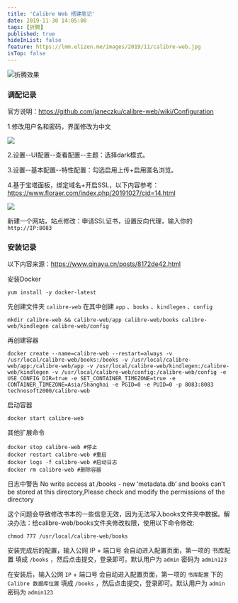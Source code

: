 ```yaml
---
title: 'Calibre Web 搭建笔记'
date: 2019-11-30 14:05:00
tags: [折腾]
published: true
hideInList: false
feature: https://lmm.elizen.me/images/2019/11/calibre-web.jpg
isTop: false
---
```


![折腾效果](https://lmm.elizen.me/images/2019/11/calibre-web.jpg)

### 调配记录

官方说明：<https://github.com/janeczku/calibre-web/wiki/Configuration>

1.修改用户名和密码，界面修改为中文

<!--more-->

![](https://lmm.elizen.me/images/2019/11/calibre-web-1.png)

2.设置--UI配置--查看配置--主题：选择dark模式。

3.设置--基本配置--特性配置：勾选启用上传+启用匿名浏览。

4.基于宝塔面板，绑定域名+开启SSL，以下内容参考：<https://www.floraer.com/index.php/20191027/cid=14.html>

![](https://lmm.elizen.me/images/2019/12/calibre-web-3.png)

新建一个网站，站点修改：申请SSL证书，设置反向代理，输入你的 `http://IP:8083`

### 安装记录

以下内容来源：<https://www.qinayu.cn/posts/8172de42.html>

安装Docker

```
yum install -y docker-latest
```

先创建文件夹 `calibre-web` 在其中创建 `app` 、`books` 、`kindlegen` 、`config`

```
mkdir calibre-web && calibre-web/app calibre-web/books calibre-web/kindlegen calibre-web/config
```

再创建容器

```
docker create --name=calibre-web --restart=always -v /usr/local/calibre-web/books:/books -v /usr/local/calibre-web/app:/calibre-web/app -v /usr/local/calibre-web/kindlegen:/calibre-web/kindlegen -v /usr/local/calibre-web/config:/calibre-web/config -e USE_CONFIG_DIR=true -e SET_CONTAINER_TIMEZONE=true -e CONTAINER_TIMEZONE=Asia/Shanghai -e PGID=0 -e PUID=0 -p 8083:8083 technosoft2000/calibre-web
```

启动容器

```
docker start calibre-web
```

其他扩展命令

```
docker stop calibre-web #停止
docker restart calibre-web #重启
docker logs -f calibre-web #启动日志
docker rm calibre-web #删除容器
```

日志中警告 No write access at /books - new ‘metadata.db’ and books can’t be stored at this directory,Please check and modify the permissions of the directory

这个问题会导致修改书本的一些信息无效，因为无法写入books文件夹中数据。解决办法：给calibre-web/books文件夹修改权限，使用以下命令修改:

```
chmod 777 /usr/local/calibre-web/books
```

安装完成后的配置，输入公网 IP + 端口号 会自动进入配置页面，第一项的 书库配置 填成 `/books` ，然后点击提交，登录即可。默认用户为 `admin` 密码为 `admin123`

在安装后，输入公网 `IP` + 端口号 会自动进入配置页面，第一项的 `书库配置` 下的 `Calibre 数据库位置` 填成 `/books` ，然后点击提交，登录即可。默认用户为 `admin `密码为 `admin123`